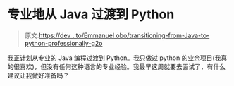# 专业地从 Java 过渡到 Python

> 原文:[https://dev . to/Emmanuel obo/transitioning-from-Java-to-python-professionally-g2o](https://dev.to/emmanuelobo/transitioning-from-java-to-python-professionally-g2o)

我正计划从专业的 Java 编程过渡到 Python。我只做过 python 的业余项目(我真的很喜欢)，但没有任何这种语言的专业经验。我最早这周就要去面试了，有什么建议让我做好准备吗？